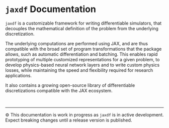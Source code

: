 # `jaxdf` Documentation

`jaxdf` is a customizable framework for writing differentiable simulators, that decouples the mathematical definition of the problem from the underlying discretization. 

The underlying computations are performed using JAX, and are thus compatible with the broad set of program transformations that the package allows, such as automatic differentiation and batching. This enables rapid prototyping of multiple customized representations for a given problem, to develop physics-based neural network layers and to write custom physics losses, while maintaining the speed and flexibility required for research applications. 

It also contains a growing open-source library of differentiable discretizations compatible with the JAX ecosystem. 

</br> 

---

⚙️ This documentation is work in progress as `jaxdf` is in active development. Expect breaking changes until a release version is published.